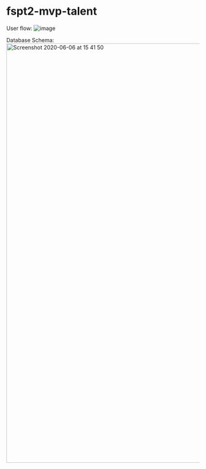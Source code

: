 # fspt2-mvp-talent

User flow:
![image](https://user-images.githubusercontent.com/59926870/83945531-8ce2c580-a80b-11ea-8d40-10da1ffb4495.png)

Database Schema:
<img width="1096" alt="Screenshot 2020-06-06 at 15 41 50" src="https://user-images.githubusercontent.com/59926870/83945713-ebf50a00-a80c-11ea-95ba-d08fab1ac3b1.png">
